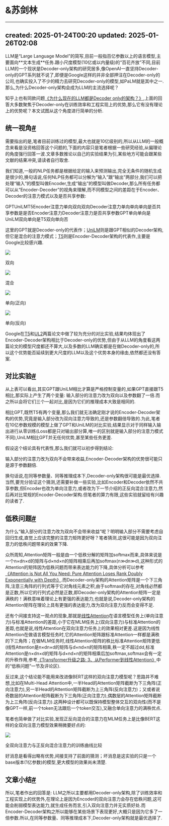 # &苏剑林
* * *

created: 2025-01-24T00:20 updated: 2025-01-26T02:08
---------------------------------------------------

LLM是“Large Language Model”的简写,目前一般指百亿参数以上的语言模型,主要面向\*\*文本生成\*\*任务.跟小尺度模型(10亿或以内量级)的“百花齐放”不同,目前LLM的一个现状是Decoder-only架构的研究居多,像OpenAI一直坚持Decoder-only的GPT系列就不说了,即便是Google这样的并非全部押注在Decoder-only的公司,也确实投入了不少的精力去研究Decoder-only的模型,如PaLM就是其中之一.那么,为什么Decoder-only架构会成为LLM的主流选择呢？

知乎上也有同款问题[《为什么现在的LLM都是Decoder only的架构？》](https://www.zhihu.com/question/588325646),上面的回答大多数聚焦于Decoder-only在训练效率和工程实现上的优势,那么它有没有理论上的优势呢？本文试图从这个角度进行简单的分析.

统一视角[#](https://kexue.fm/archives/9529#%E7%BB%9F%E4%B8%80%E8%A7%86%E8%A7%92)
----------------------------------------------------------------------------

需要指出的是,笔者目前训练过的模型,最大也就是10亿级别的,所以从LLM的一般概念来看是没资格回答这个问题的,下面的内容只是笔者根据一些研究经验,从偏理论的角度强行回答一波.文章多数推论以自己的实验结果为引,某些地方可能会跟某些文献的结果冲突,请读者自行取舍.

我们知道,一般的NLP任务都是根据给定的输入来预测输出,完全无条件的随机生成是很少的,换句话说,任何NLP任务都可以分解为“输入”跟“输出”两部分,我们可以把处理“输入”的模型叫做Encoder,生成“输出”的模型叫做Decoder,那么所有任务都可以从“Encoder-Decoder”的视角来理解,而不同模型之间的差距在于Encoder、Decoder的注意力模式以及是否共享参数:

GPTUniLMT5Encoder注意力单向双向双向Decoder注意力单向单向单向是否共享参数是是否Encoder注意力Decoder注意力是否共享参数GPT单向单向是UniLM双向单向是T5双向单向否

这里的GPT就是Decoder-only的代表作；[UniLM](https://kexue.fm/archives/6933)则是跟GPT相似的Decoder架构,但它是混合的注意力模式；[T5](https://kexue.fm/archives/7867)则是Encoder-Decoder架构的代表作,主要是Google比较感兴趣.

![](1_&苏剑林_image.svg)

双向

![](&苏剑林_image.svg)

混合

![](3_&苏剑林_image.svg)

单向(正向)

![](2_&苏剑林_image.svg)

单向(反向)

Google在[T5](https://papers.cool/arxiv/1910.10683)和[UL2](https://papers.cool/arxiv/2205.05131)两篇论文中做了较为充分的对比实验,结果均体现出了Encoder-Decoder架构相比于Decoder-only的优势,但由于从LLM的角度看这两篇论文的模型尺度都还不算大,以及多数的LLM确实都是在做Decoder-only的,所以这个优势能否延续到更大尺度的LLM以及这个优势本身的缘由,依然都还没有答案.

对比实验[#](https://kexue.fm/archives/9529#%E5%AF%B9%E6%AF%94%E5%AE%9E%E9%AA%8C)
----------------------------------------------------------------------------

从上表可以看出,其实GPT跟UniLM相比才算是严格控制变量的,如果GPT直接跟T5相比,那实际上产生了两个变量: 输入部分的注意力改为双向以及参数翻了一倍.而之所以会将它们三个一起对比,是因为它们的推理成本大致是相同的.

相比GPT,既然T5有两个变量,那么我们就无法确定刚才说的Encoder-Decoder架构的优势,究竟是输入部分改为双向注意力导致的,还是参数翻倍导致的.为此,笔者在10亿参数规模的模型上做了GPT和UniLM的对比实验,结果显示对于同样输入输出进行从零训练(Loss都是只对输出部分算,唯一的区别就是输入部分的注意力模式不同),UniLM相比GPT并无任何优势,甚至某些任务更差.

假设这个结论具有代表性,那么我们就可以初步得到结论:

输入部分的注意力改为双向不会带来收益,Encoder-Decoder架构的优势很可能只是源于参数翻倍.

换句话说,在同等参数量、同等推理成本下,Decoder-only架构很可能是最优选择.当然,要充分验证这个猜测,还需要补做一些实验,比如Encoder和Decoder依然不共享参数,但Encoder也改为单向注意力,或者改为下一节介绍的正反向混合注意力,然后再对比常规的Encoder-Decoder架构.但笔者的算力有限,这些实验就留给有兴趣的读者了.

低秩问题[#](https://kexue.fm/archives/9529#%E4%BD%8E%E7%A7%A9%E9%97%AE%E9%A2%98)
----------------------------------------------------------------------------

为什么“输入部分的注意力改为双向不会带来收益”呢？明明输入部分不需要考虑自回归生成,直觉上应该完整的注意力矩阵更好呀？笔者猜测,这很可能是因为双向注意力的低秩问题带来的效果下降.

众所周知,Attention矩阵一般是由一个低秩分解的矩阵加softmax而来,具体来说是一个n×dn×d的矩阵与d×nd×n的矩阵相乘后再加softmax(n≫dn≫d),这种形式的Attention的矩阵因为低秩问题而带来表达能力的下降,具体分析可以参考[《Attention is Not All You Need: Pure Attention Loses Rank Doubly Exponentially with Depth》](https://papers.cool/arxiv/2103.03404).而Decoder-only架构的Attention矩阵是一个下三角阵,注意三角阵的行列式等于它对角线元素之积,由于softmax的存在,对角线必然都是正数,所以它的行列式必然是正数,即Decoder-only架构的Attention矩阵一定是满秩的！满秩意味着理论上有更强的表达能力,也就是说,Decoder-only架构的Attention矩阵在理论上具有更强的表达能力,改为双向注意力反而会变得不足.

还有个间接支持这一观点的现象,那就是[线性Attention](https://kexue.fm/archives/7546)在语言模型任务上(单向注意力)与标准Attention的差距,小于它在MLM任务上(双向注意力)与标准Attention的差距,也就是说,线性Attention在双向注意力任务上的效果相对更差.这是因为线性Attention在做语言模型任务时,它的Attention矩阵跟标准Attention一样都是满秩的下三角阵；在做MLM任务时,线性Attention矩阵的秩比标准Attention矩阵更低(线性Attention是n×dn×d的矩阵与d×nd×n的矩阵相乘,秩一定不超过dd,标准Attention是n×dn×d的矩阵与d×nd×n的矩阵相乘后加softmax,softmax会有一定的升秩作用,参考[《Transformer升级之路: 3、从Performer到线性Attention》](https://kexue.fm/archives/8338)中的“低秩问题”一节及评论区).

反过来,这个结论能不能用来改进像BERT这样的双向注意力模型呢？思路并不难想,比如在Multi-Head Attention中,一半Head的Attention矩阵截断为下三角阵(正向注意力),另一半Head的Attention矩阵截断为上三角阵(反向注意力)；又或者说奇数层的Attention矩阵截断为下三角阵(正向注意力),偶数层的Attention矩阵截断为上三角阵(反向注意力).这两种设计都可以既保持模型整体交互的双向性(而不是像GPT一样,前一个token无法跟后一个token交互),又融合单向注意力的满秩优点.

笔者也简单做了对比实验,发现正反向混合的注意力在MLM任务上是比像BERT这样的全双向注意力模型效果稍微要好点的:

![](4_&苏剑林_image.svg)

全双向注意力与正反向混合注意力的训练曲线比较

好消息是看得出略有优势,间接支持了前面的猜测；坏消息是这实验的只是一个base版本(1亿参数)的模型,更大模型的效果尚未清楚.

文章小结[#](https://kexue.fm/archives/9529#%E6%96%87%E7%AB%A0%E5%B0%8F%E7%BB%93)
----------------------------------------------------------------------------

所以,笔者作出的回答是: LLM之所以主要都用Decoder-only架构,除了训练效率和工程实现上的优势外,在理论上是因为Encoder的双向注意力会存在低秩问题,这可能会削弱模型表达能力,就生成任务而言,引入双向注意力并无实质好处.而Encoder-Decoder架构之所以能够在某些场景下表现更好,大概只是因为它多了一倍参数.所以,在同等参数量、同等推理成本下,Decoder-only架构就是最优选择了.